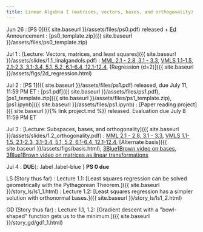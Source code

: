 ```yaml
---
title: Linear Algebra I (matrices, vectors, bases, and orthogonality)
---
```

Jun 26
: [PS 0]({{ site.baseurl }}/assets/files/ps0.pdf) released + [Ed](https://edstem.org/us/courses/60529/discussion/) Announcement
  : [ps0_template.zip]({{ site.baseurl }}/assets/files/ps0_template.zip)

Jul 1
: [Lecture: Vectors, matrices, and least squares]({{ site.baseurl }}/assets/slides/1.1_linalgandols.pdf)
  : [MML 2.1 - 2.8, 3.1 - 3.3](https://mml-book.github.io/book/mml-book.pdf), [VMLS 1.1-1.5, 2.1-2.3, 3.1-3.4, 5.1, 5.2, 6.1-6.4, 12.1-12.4](https://web.stanford.edu/~boyd/vmls/vmls.pdf), [Regression (d=2)]({{ site.baseurl }}/assets/figs/2d_regression.html)

Jul 2
: [PS 1]({{ site.baseurl }}/assets/files/ps1.pdf) released, due July 11, 11:59 PM ET
  : [ps1.pdf]({{ site.baseurl }}/assets/files/ps1.pdf), [ps1_template.zip]({{ site.baseurl }}/assets/files/ps1_template.zip), [ps1.ipynb]({{ site.baseurl }}/assets/files/ps1.ipynb)
: [Paper reading project]({{ site.baseurl }}{% link project.md %}) released. Evaluation due July 8 11:59 PM ET 

Jul 3
: [Lecture: Subspaces, bases, and orthogonality]({{ site.baseurl }}/assets/slides/1.2_orthogonality.pdf)
  : [MML 2.1 - 2.8, 3.1 - 3.3](https://mml-book.github.io/book/mml-book.pdf), [VMLS 1.1-1.5, 2.1-2.3, 3.1-3.4, 5.1, 5.2, 6.1-6.4, 12.1-12.4](https://web.stanford.edu/~boyd/vmls/vmls.pdf), [Alternate basis]({{ site.baseurl }}/assets/figs/basis.html), [3Blue1Brown video on bases](https://www.youtube.com/watch?v=k7RM-ot2NWY), [3Blue1Brown video on matrices as linear transformations](https://www.youtube.com/watch?v=kYB8IZa5AuE)

Jul 4
: **DUE**{: .label .label-blue } **PS 0 due**

LS (Story thus far)
: Lecture 1.1: [Least squares regression can be solved geometrically with the Pythagorean Theorem.]({{ site.baseurl }}/story_ls/ls1_1.html)
: Lecture 1.2: [Least squares regression has a simpler solution with orthonormal bases.]({{ site.baseurl }}/story_ls/ls1_2.html)

GD (Story thus far)
: Lecture 1.1, 1.2: [Gradient descent with a "bowl-shaped" function gets us to the minimum.]({{ site.baseurl }}/story_gd/gd1_1.html)